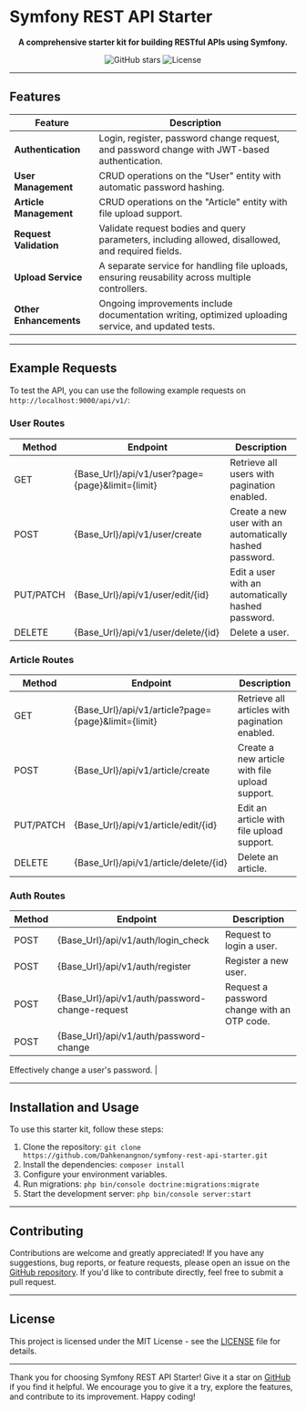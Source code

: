 # Symfony REST API Starter
<p align="center">
  <b>A comprehensive starter kit for building RESTful APIs using Symfony.</b>
</p>

<p align="center">
  <a href="https://github.com/Dahkenangnon/symfony-rest-api-starter" style="text-decoration: none;">
    <img src="https://img.shields.io/github/stars/Dahkenangnon/symfony-rest-api-starter?style=social" alt="GitHub stars">
  </a>
  <a href="https://github.com/Dahkenangnon/symfony-rest-api-starter/blob/main/LICENSE" style="text-decoration: none;">
    <img src="https://img.shields.io/github/license/Dahkenangnon/symfony-rest-api-starter" alt="License">
  </a>
</p>

---


## Features

| Feature           | Description                                                                                            |
|-------------------|--------------------------------------------------------------------------------------------------------|
| **Authentication**     | Login, register, password change request, and password change with JWT-based authentication.               |
| **User Management**     | CRUD operations on the "User" entity with automatic password hashing.                                        |
| **Article Management**  | CRUD operations on the "Article" entity with file upload support.                                           |
| **Request Validation**  | Validate request bodies and query parameters, including allowed, disallowed, and required fields.         |
| **Upload Service**      | A separate service for handling file uploads, ensuring reusability across multiple controllers.          |
| **Other Enhancements**  | Ongoing improvements include documentation writing, optimized uploading service, and updated tests.      |

---

## Example Requests

To test the API, you can use the following example requests on `http://localhost:9000/api/v1/`:

### User Routes

| Method | Endpoint                                       | Description                                       |
|--------|------------------------------------------------|---------------------------------------------------|
| GET    | {Base_Url}/api/v1/user?page={page}&limit={limit}  | Retrieve all users with pagination enabled.       |
| POST   | {Base_Url}/api/v1/user/create                        | Create a new user with an automatically hashed password. |
| PUT/PATCH | {Base_Url}/api/v1/user/edit/{id}                      | Edit a user with an automatically hashed password.        |
| DELETE | {Base_Url}/api/v1/user/delete/{id}                    | Delete a user.                                    |

### Article Routes

| Method | Endpoint                                       | Description                                        |
|--------|------------------------------------------------|----------------------------------------------------|
| GET    | {Base_Url}/api/v1/article?page={page}&limit={limit}  | Retrieve all articles with pagination enabled.       |
| POST   | {Base_Url}/api/v1/article/create                        | Create a new article with file upload support.       |
| PUT/PATCH | {Base_Url}/api/v1/article/edit/{id}                      | Edit an article with file upload support.            |
| DELETE | {Base_Url}/api/v1/article/delete/{id}                    | Delete an article.                                   |

### Auth Routes

| Method | Endpoint                                         | Description                                        |
|--------|--------------------------------------------------|----------------------------------------------------|
| POST   | {Base_Url}/api/v1/auth/login_check                | Request to login a user.                           |
| POST   | {Base_Url}/api/v1/auth/register                   | Register a new user.                               |
| POST   | {Base_Url}/api/v1/auth/password-change-request    | Request a password change with an OTP code.         |
| POST   | {Base_Url}/api/v1/auth/password-change            |

 Effectively change a user's password.               |

---

## Installation and Usage

To use this starter kit, follow these steps:

1. Clone the repository: `git clone https://github.com/Dahkenangnon/symfony-rest-api-starter.git`
2. Install the dependencies: `composer install`
3. Configure your environment variables.
4. Run migrations: `php bin/console doctrine:migrations:migrate`
5. Start the development server: `php bin/console server:start`

---

## Contributing

Contributions are welcome and greatly appreciated! If you have any suggestions, bug reports, or feature requests, please open an issue on the [GitHub repository](https://github.com/Dahkenangnon/symfony-rest-api-starter). If you'd like to contribute directly, feel free to submit a pull request.

---

## License

This project is licensed under the MIT License - see the [LICENSE](LICENSE) file for details.

---

Thank you for choosing Symfony REST API Starter! Give it a star on [GitHub](https://github.com/Dahkenangnon/symfony-rest-api-starter) if you find it helpful. We encourage you to give it a try, explore the features, and contribute to its improvement. Happy coding!

